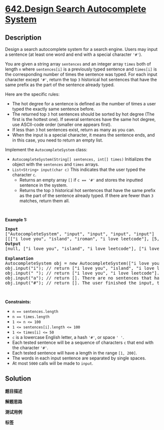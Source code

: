 # [642.Design Search Autocomplete System](https://leetcode.com/problems/design-search-autocomplete-system/description/)

## Description

<p>Design a search autocomplete system for a search engine. Users may input a sentence (at least one word and end with a special character <code>&#39;#&#39;</code>).</p>

<p>You are given a string array <code>sentences</code> and an integer array <code>times</code> both of length <code>n</code> where <code>sentences[i]</code> is a previously typed sentence and <code>times[i]</code> is the corresponding number of times the sentence was typed. For each input character except <code>&#39;#&#39;</code>, return the top <code>3</code> historical hot sentences that have the same prefix as the part of the sentence already typed.</p>

<p>Here are the specific rules:</p>

<ul>
  <li>The hot degree for a sentence is defined as the number of times a user typed the exactly same sentence before.</li>
  <li>The returned top <code>3</code> hot sentences should be sorted by hot degree (The first is the hottest one). If several sentences have the same hot degree, use ASCII-code order (smaller one appears first).</li>
  <li>If less than <code>3</code> hot sentences exist, return as many as you can.</li>
  <li>When the input is a special character, it means the sentence ends, and in this case, you need to return an empty list.</li>
</ul>

<p>Implement the <code>AutocompleteSystem</code> class:</p>

<ul>
  <li><code>AutocompleteSystem(String[] sentences, int[] times)</code> Initializes the object with the <code>sentences</code> and <code>times</code> arrays.</li>
  <li><code>List&lt;String&gt; input(char c)</code> This indicates that the user typed the character <code>c</code>.
  <ul>
    <li>Returns an empty array <code>[]</code> if <code>c == &#39;#&#39;</code> and stores the inputted sentence in the system.</li>
    <li>Returns the top <code>3</code> historical hot sentences that have the same prefix as the part of the sentence already typed. If there are fewer than <code>3</code> matches, return them all.</li>
  </ul>
  </li>
</ul>

<p>&nbsp;</p>
<p><strong class="example">Example 1:</strong></p>

<pre>
<strong>Input</strong>
[&quot;AutocompleteSystem&quot;, &quot;input&quot;, &quot;input&quot;, &quot;input&quot;, &quot;input&quot;]
[[[&quot;i love you&quot;, &quot;island&quot;, &quot;iroman&quot;, &quot;i love leetcode&quot;], [5, 3, 2, 2]], [&quot;i&quot;], [&quot; &quot;], [&quot;a&quot;], [&quot;#&quot;]]
<strong>Output</strong>
[null, [&quot;i love you&quot;, &quot;island&quot;, &quot;i love leetcode&quot;], [&quot;i love you&quot;, &quot;i love leetcode&quot;], [], []]

<strong>Explanation</strong>
AutocompleteSystem obj = new AutocompleteSystem([&quot;i love you&quot;, &quot;island&quot;, &quot;iroman&quot;, &quot;i love leetcode&quot;], [5, 3, 2, 2]);
obj.input(&quot;i&quot;); // return [&quot;i love you&quot;, &quot;island&quot;, &quot;i love leetcode&quot;]. There are four sentences that have prefix &quot;i&quot;. Among them, &quot;ironman&quot; and &quot;i love leetcode&quot; have same hot degree. Since &#39; &#39; has ASCII code 32 and &#39;r&#39; has ASCII code 114, &quot;i love leetcode&quot; should be in front of &quot;ironman&quot;. Also we only need to output top 3 hot sentences, so &quot;ironman&quot; will be ignored.
obj.input(&quot; &quot;); // return [&quot;i love you&quot;, &quot;i love leetcode&quot;]. There are only two sentences that have prefix &quot;i &quot;.
obj.input(&quot;a&quot;); // return []. There are no sentences that have prefix &quot;i a&quot;.
obj.input(&quot;#&quot;); // return []. The user finished the input, the sentence &quot;i a&quot; should be saved as a historical sentence in system. And the following input will be counted as a new search.
</pre>

<p>&nbsp;</p>
<p><strong>Constraints:</strong></p>

<ul>
  <li><code>n == sentences.length</code></li>
  <li><code>n == times.length</code></li>
  <li><code>1 &lt;= n &lt;= 100</code></li>
  <li><code>1 &lt;= sentences[i].length &lt;= 100</code></li>
  <li><code>1 &lt;= times[i] &lt;= 50</code></li>
  <li><code>c</code> is a lowercase English letter, a hash <code>&#39;#&#39;</code>, or space <code>&#39; &#39;</code>.</li>
  <li>Each tested sentence will be a sequence of characters <code>c</code> that end with the character <code>&#39;#&#39;</code>.</li>
  <li>Each tested sentence will have a length in the range <code>[1, 200]</code>.</li>
  <li>The words in each input sentence are separated by single spaces.</li>
  <li>At most <code>5000</code> calls will be made to <code>input</code>.</li>
</ul>

## Solution

**题目描述**

**解题思路**

**测试用例**

**标签**
